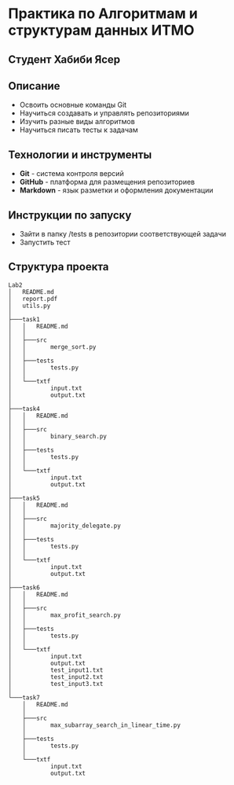 # Практика по Алгоритмам и структурам данных ИТМО
## Студент Хабиби Ясер
## Описание

- Освоить основные команды Git
- Научиться создавать и управлять репозиториями
- Изучить разные виды алгоритмов
- Научиться писать тесты к задачам

## Технологии и инструменты

- **Git** - система контроля версий
- **GitHub** - платформа для размещения репозиториев
- **Markdown** - язык разметки и оформления документации

## Инструкции по запуску
- Зайти в папку /tests в репозитории соответствующей задачи
- Запустить тест

## Структура проекта
```
Lab2
│   README.md
│   report.pdf
│   utils.py
│   
├───task1
│   │   README.md
│   │   
│   ├───src
│   │       merge_sort.py
│   │           
│   ├───tests
│   │       tests.py
│   │           
│   └───txtf
│           input.txt
│           output.txt
│           
├───task4
│   │   README.md
│   │   
│   ├───src
│   │       binary_search.py
│   │           
│   ├───tests
│   │       tests.py
│   │           
│   └───txtf
│           input.txt
│           output.txt
│           
├───task5
│   │   README.md
│   │   
│   ├───src
│   │       majority_delegate.py
│   │           
│   ├───tests
│   │       tests.py
│   │           
│   └───txtf
│           input.txt
│           output.txt
│           
├───task6
│   │   README.md
│   │   
│   ├───src
│   │       max_profit_search.py
│   │           
│   ├───tests
│   │       tests.py
│   │           
│   └───txtf
│           input.txt
│           output.txt
│           test_input1.txt
│           test_input2.txt
│           test_input3.txt
│           
└───task7
    │   README.md
    │   
    ├───src
    │       max_subarray_search_in_linear_time.py
    │           
    ├───tests
    │       tests.py
    │           
    └───txtf
            input.txt
            output.txt
```
        

